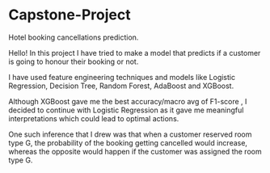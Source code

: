 # Capstone-Project
Hotel booking cancellations prediction.

Hello!
In this project I have tried to make a model that predicts if a customer is going to honour their booking or not.

I have used feature engineering techniques and models like  Logistic Regression, Decision Tree, Random Forest, AdaBoost and XGBoost.

Although XGBoost gave me the best accuracy/macro avg of F1-score , I decided to continue with Logistic Regression as it gave me meaningful interpretations which could lead to optimal actions. 

One such inference that I drew was that when a customer reserved room type G, the probability of the booking getting cancelled would increase, whereas the opposite would happen if the customer was assigned the room type G.
